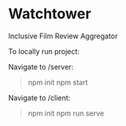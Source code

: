 # Watchtower
Inclusive Film Review Aggregator

To locally run project: 

Navigate to /server:
> npm init
> npm start

Navigate to /client:
> npm init
> npm run serve